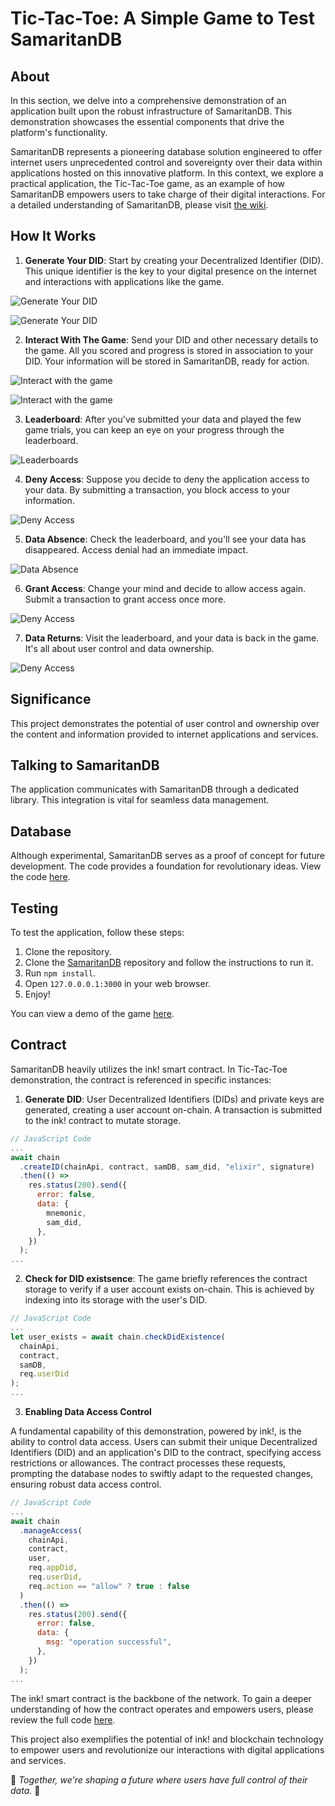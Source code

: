 # Tic-Tac-Toe: A Simple Game to Test SamaritanDB

## About

In this section, we delve into a comprehensive demonstration of an application built upon the robust infrastructure of SamaritanDB. This demonstration showcases the essential components that drive the platform's functionality.

SamaritanDB represents a pioneering database solution engineered to offer internet users unprecedented control and sovereignty over their data within applications hosted on this innovative platform. In this context, we explore a practical application, the Tic-Tac-Toe game, as an example of how SamaritanDB empowers users to take charge of their digital interactions.
For a detailed understanding of SamaritanDB, please visit [the wiki](https://algorealm.gitbook.io/samaritandb).

## How It Works

1. **Generate Your DID**: Start by creating your Decentralized Identifier (DID). This unique identifier is the key to your digital presence on the internet and interactions with applications like the game.

![Generate Your DID](https://github.com/thewoodfish/Tic-Tac-Toe/blob/main/public/img/screenshot-1.png)

![Generate Your DID](https://github.com/thewoodfish/Tic-Tac-Toe/blob/main/public/img/screen-2.png)

2. **Interact With The Game**: Send your DID and other necessary details to the game. All you scored and progress is stored in association to your DID. Your information will be stored in SamaritanDB, ready for action.

![Interact with the game](https://github.com/thewoodfish/Tic-Tac-Toe/blob/main/public/img/screen-3.png)

![Interact with the game](https://github.com/thewoodfish/Tic-Tac-Toe/blob/main/public/img/screen-4.png)

3. **Leaderboard**: After you've submitted your data and played the few game trials, you can keep an eye on your progress through the leaderboard.

![Leaderboards](https://github.com/thewoodfish/Tic-Tac-Toe/blob/main/public/img/screen-5.png)

4. **Deny Access**: Suppose you decide to deny the application access to your data. By submitting a transaction, you block access to your information.

![Deny Access](https://github.com/thewoodfish/Tic-Tac-Toe/blob/main/public/img/screen-6.png)

5. **Data Absence**: Check the leaderboard, and you'll see your data has disappeared. Access denial had an immediate impact.

![Data Absence](https://github.com/thewoodfish/Tic-Tac-Toe/blob/main/public/img/screen-7.png)

6. **Grant Access**: Change your mind and decide to allow access again. Submit a transaction to grant access once more.

![Deny Access](https://github.com/thewoodfish/Tic-Tac-Toe/blob/main/public/img/screen-8.png)

7. **Data Returns**: Visit the leaderboard, and your data is back in the game. It's all about user control and data ownership.

![Deny Access](https://github.com/thewoodfish/Tic-Tac-Toe/blob/main/public/img/screen-9.png)

## Significance

This project demonstrates the potential of user control and ownership over the content and information provided to internet applications and services.

## Talking to SamaritanDB

The application communicates with SamaritanDB through a dedicated library. This integration is vital for seamless data management.

## Database

Although experimental, SamaritanDB serves as a proof of concept for future development. The code provides a foundation for revolutionary ideas. View the code [here](https://github.com/algorealmInc/SamaritanDB).

## Testing

To test the application, follow these steps:

1. Clone the repository.
2. Clone the [SamaritanDB](https://github.com/algorealmInc/SamaritanDB) repository and follow the instructions to run it.
3. Run `npm install`.
4. Open `127.0.0.0.1:3000` in your web browser.
5. Enjoy!

You can view a demo of the game [here](https://algorealm.org/splash.html).

## Contract

SamaritanDB heavily utilizes the ink! smart contract. In Tic-Tac-Toe demonstration, the contract is referenced in specific instances:

1. **Generate DID**: User Decentralized Identifiers (DIDs) and private keys are generated, creating a user account on-chain. A transaction is submitted to the ink! contract to mutate storage.

```js
// JavaScript Code
...
await chain
  .createID(chainApi, contract, samDB, sam_did, "elixir", signature)
  .then(() =>
    res.status(200).send({
      error: false,
      data: {
        mnemonic,
        sam_did,
      },
    })
  );
...
```

2. **Check for DID existsence**: The game briefly references the contract storage to verify if a user account exists on-chain. This is achieved by indexing into its storage with the user's DID.

```js
// JavaScript Code
...
let user_exists = await chain.checkDidExistence(
  chainApi,
  contract,
  samDB,
  req.userDid
);
...
```

3. **Enabling Data Access Control**

A fundamental capability of this demonstration, powered by ink!, is the ability to control data access. Users can submit their unique Decentralized Identifiers (DID) and an application's DID to the contract, specifying access restrictions or allowances. The contract processes these requests, prompting the database nodes to swiftly adapt to the requested changes, ensuring robust data access control.


```js
// JavaScript Code
...
await chain
  .manageAccess(
    chainApi,
    contract,
    user,
    req.appDid,
    req.userDid,
    req.action == "allow" ? true : false
  )
  .then(() =>
    res.status(200).send({
      error: false,
      data: {
        msg: "operation successful",
      },
    })
  );
...
```

The ink! smart contract is the backbone of the network. To gain a deeper understanding of how the contract operates and empowers users, please review the full code [here](https://github.com/algorealmInc/SamaritanDB-Contract).

This project also exemplifies the potential of ink! and blockchain technology to empower users and revolutionize our interactions with digital applications and services.

🚀 _Together, we're shaping a future where users have full control of their data._ 🚀
